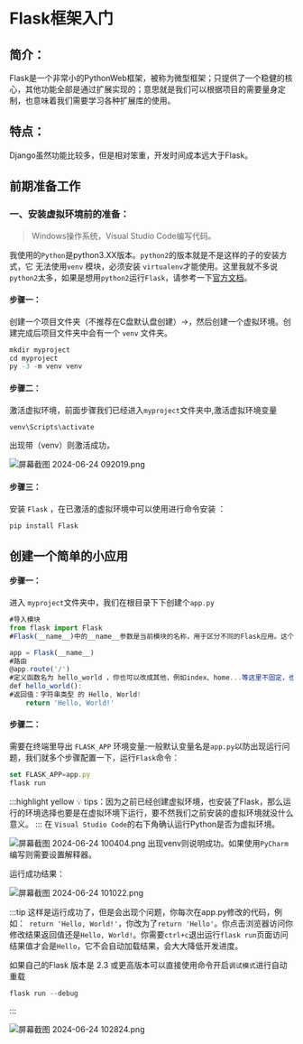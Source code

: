 # Flask框架入门
## 简介：
Flask是一个非常小的PythonWeb框架，被称为微型框架；只提供了一个稳健的核心，其他功能全部是通过扩展实现的；意思就是我们可以根据项目的需要量身定制，也意味着我们需要学习各种扩展库的使用。
## 特点：
Django虽然功能比较多，但是相对笨重，开发时间成本远大于Flask。

## 前期准备工作
### 一、安装虚拟环境前的准备：
> Windows操作系统，Visual Studio Code编写代码。 

我使用的`Python`是python3.XX版本。`python2`的版本就是不是这样的子的安装方式，它 无法使用`venv` 模块，必须安装 `virtualenv`才能使用。这里我就不多说`python2`太多，如果是想用`python2`运行`Flask`，请参考一下[官方文档](https://flask.github.net.cn/installation.html#id4)。
#### 步骤一：
创建一个项目文件夹（不推荐在C盘默认盘创建）->，然后创建一个虚拟环境。创建完成后项目文件夹中会有一个 `venv` 文件夹。
```js
mkdir myproject
cd myproject
py -3 -m venv venv
```

#### 步骤二：


激活虚拟环境，前面步骤我们已经进入`myproject`文件夹中,激活虚拟环境变量
```js
venv\Scripts\activate
```
出现带（venv）则激活成功，

![屏幕截图 2024-06-24 092019.png](https://img.cdn.apipost.cn/upload/user/191631738001571840/log/58665cbb-15a8-430c-b640-a2460a19987e.png "屏幕截图 2024-06-24 092019.png")
#### 步骤三：
安装 `Flask` ，在已激活的虚拟环境中可以使用进行命令安装 ：
```js
pip install Flask
```
## 创建一个简单的小应用
#### 步骤一：
进入 `myproject`文件夹中，我们在根目录下下创建个`app.py`
```js
#导入模块
from flask import Flask
#Flask(__name__)中的__name__参数是当前模块的名称，用于区分不同的Flask应用。这个函数是Flask框架的入口，通过这个函数可以定义路由、处理请求和返回响应等。

app = Flask(__name__)
#路由
@app.route('/')
#定义函数名为 hello_world ，你也可以改成其他，例如index、home...等这里不固定，也可以hello_world('/user/<username>')的括号里面传参数,以后会说到
def hello_world():
#返回值：字符串类型 的 Hello, World!
    return 'Hello, World!'
```
#### 步骤二：
需要在终端里导出 `FLASK_APP` 环境变量:一般默认变量名是`app.py`以防出现运行问题，我们就多个步骤配置一下，运行`Flask`命令：
```js
set FLASK_APP=app.py
flask run
```
:::highlight yellow 💡
tips：因为之前已经创建虚拟环境，也安装了Flask，那么运行的环境选择也要是在虚拟环境下运行，要不然我们之前安装的虚拟环境就没什么意义。
:::
在 `Visual Studio Code`的右下角确认运行Python是否为虚拟环境。

![屏幕截图 2024-06-24 100404.png](https://img.cdn.apipost.cn/upload/user/191631738001571840/log/9ef7525a-d8e4-40cf-a3cd-0863e31059a6.png "屏幕截图 2024-06-24 100404.png")
出现venv则说明成功。如果使用`PyCharm`编写则需要设置解释器。

运行成功结果：

![屏幕截图 2024-06-24 101022.png](https://img.cdn.apipost.cn/upload/user/191631738001571840/log/00f72e31-5078-4074-9689-ffbb52432b3c.png "屏幕截图 2024-06-24 101022.png")





:::tip
这样是运行成功了，但是会出现个问题，你每次在app.py修改的代码，例如：` return 'Hello, World!'`，你改为了`return 'Hello'`。你点击浏览器访问你修改结果返回值还是`Hello, World!`。你需要`ctrl+c`退出运行`flask run`页面访问结果值才会是`Hello`，它不会自动加载结果，会大大降低开发进度。

如果自己的Flask 版本是 2.3 或更高版本可以直接使用命令开启`调试模式`进行自动重载
```js
flask run --debug
```
:::

![屏幕截图 2024-06-24 102824.png](https://img.cdn.apipost.cn/upload/user/191631738001571840/log/5c744df9-ba4b-49ee-a158-fe95c9f872e6.png "屏幕截图 2024-06-24 102824.png")










